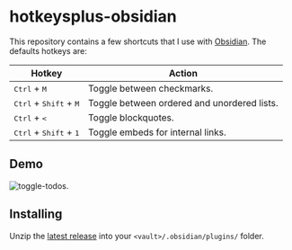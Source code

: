 # hotkeysplus-obsidian

This repository contains a few shortcuts that I use with [Obsidian](https://obsidian.md/). The defaults hotkeys are:

| Hotkey                                            | Action                                     |
| ------------------------------------------------- | ------------------------------------------ |
| <kbd>Ctrl</kbd> + <kbd>M</kbd>                    | Toggle between checkmarks.                 |
| <kbd>Ctrl</kbd> + <kbd>Shift</kbd> + <kbd>M</kbd> | Toggle between ordered and unordered lists.|
| <kbd>Ctrl</kbd> + <kbd><</kbd>                    | Toggle blockquotes.                        |
| <kbd>Ctrl</kbd> + <kbd>Shift</kbd> + <kbd>1</kbd> | Toggle embeds for internal links.          |

## Demo

![toggle-todos](https://user-images.githubusercontent.com/5426039/89807985-b1278f00-db39-11ea-9cc1-7fc26fab6fd8.gif).

## Installing

Unzip the [latest release](https://github.com/argenos/hotkeysplus-obsidian/releases/latest) into your `<vault>/.obsidian/plugins/` folder.
